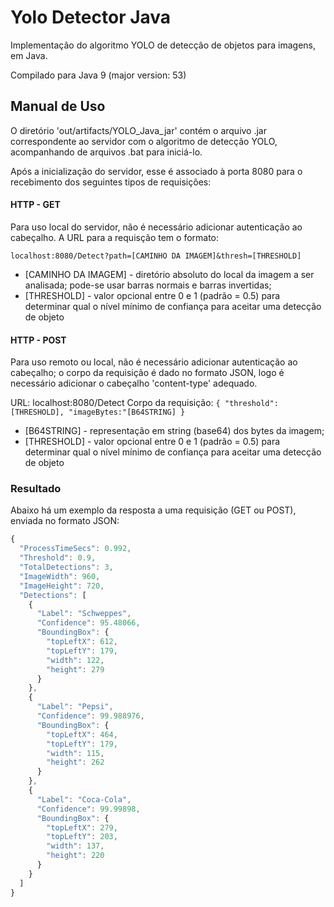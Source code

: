 # Yolo Detector Java

Implementação do algoritmo YOLO de detecção de objetos para imagens, em Java.

Compilado para Java 9 (major version: 53)

## Manual de Uso

O diretório 'out/artifacts/YOLO_Java_jar' contém o arquivo .jar correspondente ao servidor com o algoritmo de detecção YOLO, acompanhando de arquivos .bat para iniciá-lo.

Após a inicialização do servidor, esse é associado à porta 8080 para o recebimento dos seguintes tipos de requisições:


#### HTTP - GET

Para uso local do servidor, não é necessário adicionar autenticação ao cabeçalho. A URL para a requisção tem o formato:

`localhost:8080/Detect?path=[CAMINHO DA IMAGEM]&thresh=[THRESHOLD]`

* [CAMINHO DA IMAGEM] - diretório absoluto do local da imagem a ser analisada; pode-se usar barras normais e barras invertidas;
* [THRESHOLD] - valor opcional entre 0 e 1 (padrão = 0.5) para determinar qual o nível mínimo de confiança para aceitar uma detecção de objeto

#### HTTP - POST

Para uso remoto ou local, não é necessário adicionar autenticação ao cabeçalho; o corpo da requisição é dado no formato JSON, logo é necessário adicionar o cabeçalho 'content-type' adequado.

URL: localhost:8080/Detect
Corpo da requisição: `{ "threshold": [THRESHOLD], "imageBytes:"[B64STRING] }`

* [B64STRING] - representação em string (base64) dos bytes da imagem;
* [THRESHOLD] - valor opcional entre 0 e 1 (padrão = 0.5) para determinar qual o nível mínimo de confiança para aceitar uma detecção de objeto

### Resultado

Abaixo há um exemplo da resposta a uma requisição (GET ou POST), enviada no formato JSON:

```javascript
{
  "ProcessTimeSecs": 0.992,
  "Threshold": 0.9,
  "TotalDetections": 3,
  "ImageWidth": 960,
  "ImageHeight": 720,
  "Detections": [
    {
      "Label": "Schweppes",
      "Confidence": 95.48066,
      "BoundingBox": {
        "topLeftX": 612,
        "topLeftY": 179,
        "width": 122,
        "height": 279
      }
    },
    {
      "Label": "Pepsi",
      "Confidence": 99.988976,
      "BoundingBox": {
        "topLeftX": 464,
        "topLeftY": 179,
        "width": 115,
        "height": 262
      }
    },
    {
      "Label": "Coca-Cola",
      "Confidence": 99.99898,
      "BoundingBox": {
        "topLeftX": 279,
        "topLeftY": 203,
        "width": 137,
        "height": 220
      }
    }
  ]
}
```